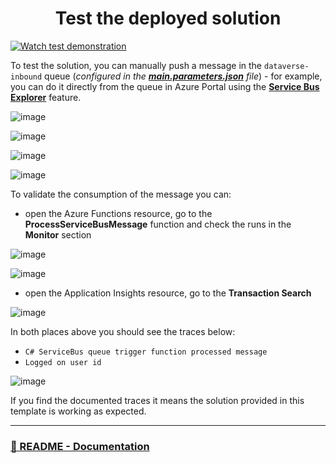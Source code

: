 <p align="center">
    <h1 align="center">
        Test the deployed solution
    </h1>
</p>

[![Watch test demonstration](https://i3.ytimg.com/vi/FkhUpgTQiUY/maxresdefault.jpg)](https://youtu.be/FkhUpgTQiUY)

To test the solution, you can manually push a message in the `dataverse-inbound` queue (_configured in the [**main.parameters.json**](./infra/main.parameters.json) file_) - for example, you can do it directly from the queue in Azure Portal using the [**Service Bus Explorer**](https://learn.microsoft.com/en-us/azure/service-bus-messaging/explorer) feature.

![image](https://user-images.githubusercontent.com/23240245/206925350-67e9676f-9048-4fe3-9d91-56c581e3e498.png)

![image](https://user-images.githubusercontent.com/23240245/206925370-1fd3710d-8768-4b59-8948-d33c18c1518f.png)

![image](https://user-images.githubusercontent.com/23240245/206925390-f41c234e-0b5b-4e9c-b784-671059d43c80.png)

![image](https://user-images.githubusercontent.com/23240245/206925407-0eb0fcf2-4396-4ba9-92c4-c5382061b35f.png)

To validate the consumption of the message you can:

- open the Azure Functions resource, go to the **ProcessServiceBusMessage** function and check the runs in the **Monitor** section

![image](https://user-images.githubusercontent.com/23240245/206925451-9941f3df-6485-443a-ae41-39fb662a87e1.png)

![image](https://user-images.githubusercontent.com/23240245/206925464-635b1be1-f476-42e0-ac32-2b034523e073.png)

- open the Application Insights resource, go to the **Transaction Search**

![image](https://user-images.githubusercontent.com/23240245/206925683-c1a78466-182d-496d-8b1a-01b3cd55e29c.png)

In both places above you should see the traces below:

- `C# ServiceBus queue trigger function processed message`
- `Logged on user id`

![image](https://user-images.githubusercontent.com/23240245/206925481-dbff2ad3-17f6-4ff6-b852-b2da97f005cc.png)

If you find the documented traces it means the solution provided in this template is working as expected.

---

### [🏡 README - Documentation](../README.md#📖-documentation)